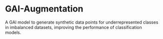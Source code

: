 # GAI-Augmentation
A GAI model to generate synthetic data points for underrepresented  classes in imbalanced datasets, improving the performance of classification models.
